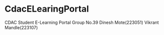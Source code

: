 # CdacELearingPortal
CDAC Student E-Learning Portal 
Group No.39
Dinesh Mote(223051)
Vikrant Mandle(223107)
